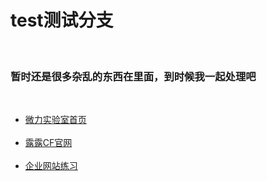 <h1>test测试分支</h3>
    <h3>暂时还是很多杂乱的东西在里面，到时候我一起处理吧</h3>
    <ul>
          <li><a href="http://git-sublime.github.io/test/weily/">微力实验室首页</a></li>
          <li><a href="http://git-sublime.github.io/test/cf-lilu/">露露CF官网</a></li>
          <li><a href="http://git-sublime.github.io/test/cf-lilu/">企业网站练习</a></li>
    </ul>
